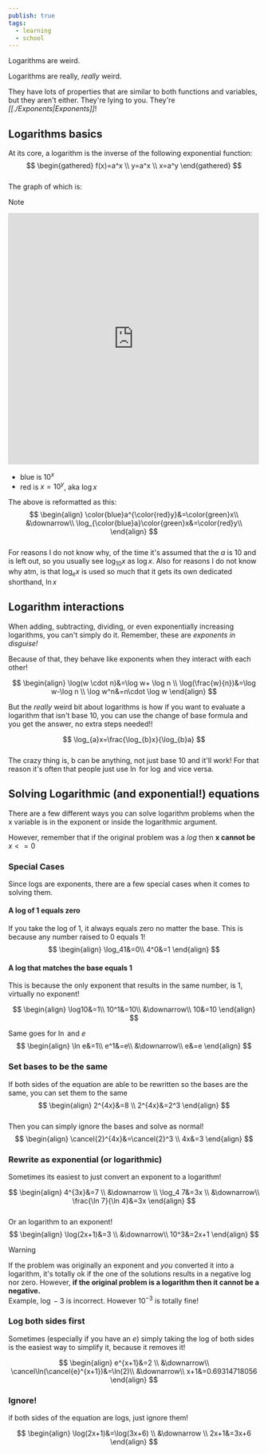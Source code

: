 ```yaml
---  
publish: true  
tags:  
  - learning  
  - school  
---  
```

  
Logarithms are weird.  
  
Logarithms are really, *really* weird.   
  
They have lots of properties that are similar to both functions and variables, but they aren't either. They're lying to you. They're *[[./Exponents|Exponents]]*!  
  
## Logarithms basics   
At its core, a logarithm is the inverse of the following exponential function:  
$$  
\begin{gathered}  
f(x)=a^x \\  
y=a^x \\  
x=a^y  
\end{gathered}  
$$  
The graph of which is:  
> [!note]  
> <iframe src="https://www.desmos.com/calculator/jwzxfnfmrl?embed" width="500" height="500" style="border: 1px solid #ccc" frameborder=0></iframe>  
>   
> - blue is $10^x$  
> - red is $x=10^y$, aka $\log x$  
  
The above is reformatted as this:  
$$  
\begin{align}  
\color{blue}a^{\color{red}y}&=\color{green}x\\  
&\downarrow\\  
\log_{\color{blue}a}\color{green}x&=\color{red}y\\  
\end{align}  
$$  
For reasons I do not know why, of the time it's assumed that the $a$ is 10 and is left out, so you usually see $\log_{10}x$ as $\log x$. Also for reasons I do not know why atm, is that $\log_{e}x$ is used so much that it gets its own dedicated shorthand, $\ln x$  
  
## Logarithm interactions  
When adding, subtracting, dividing, or even exponentially increasing logarithms, you can't simply do it. Remember, these are *exponents in disguise!*  
  
Because of that, they behave like exponents when they interact with each other!  
  
$$  
\begin{align}  
\log(w \cdot n)&=\log w+ \log n \\  
\log(\frac{w}{n})&=\log w-\log n \\  
\log w^n&=n\cdot \log w  
\end{align}  
$$  
  
But the *really* weird bit about logarithms is how if you want to evaluate a logarithm that isn't base 10, you can use the change of base formula and you get the answer, no extra steps needed!!  
  
$$  
\log_{a}x=\frac{\log_{b}x}{\log_{b}a}  
$$  
The crazy thing is, b can be anything, not just base 10 and it'll work! For that reason it's often that people just use $\ln$ for $\log$ and vice versa.  
  
## Solving Logarithmic (and exponential!) equations  
  
There are a few different ways you can solve logarithm problems when the x variable is in the exponent or inside the logarithmic argument.  
  
However, remember that if the original problem was a $log$ then **x cannot be** $x <= 0$  
  
### Special Cases  
Since logs are exponents, there are a few special cases when it comes to solving them.  
  
#### A log of 1 equals zero  
If you take the log of 1, it always equals zero no matter the base. This is because any number raised to 0 equals 1!  
$$  
\begin{align}  
\log_41&=0\\  
4^0&=1  
\end{align}  
$$  
#### A log that matches the base equals 1  
This is because the only exponent that results in the same number, is 1, virtually no exponent!  
  
$$  
\begin{align}  
\log10&=1\\  
10^1&=10\\  
&\downarrow\\  
10&=10  
\end{align}  
$$  
  
Same goes for $\ln$ and $e$  
$$  
\begin{align}  
\ln e&=1\\  
e^1&=e\\  
&\downarrow\\  
e&=e  
\end{align}  
$$  
  
### Set bases to be the same  
If both sides of the equation are able to be rewritten so the bases are the same, you can set them to the same  
$$  
\begin{align}  
2^{4x}&=8 \\  
2^{4x}&=2^3  
\end{align}  
$$  
Then you can simply ignore the bases and solve as normal!  
$$  
\begin{align}  
\cancel{2}^{4x}&=\cancel{2}^3 \\  
4x&=3  
\end{align}  
$$  
### Rewrite as exponential (or logarithmic)  
Sometimes its easiest to just convert an exponent to a logarithm!  
  
$$  
\begin{align}  
4^{3x}&=7 \\  
&\downarrow \\  
\log_4 7&=3x \\  
&\downarrow\\  
\frac{\ln 7}{\ln 4}&=3x  
\end{align}  
$$  
Or an logarithm to an exponent!  
$$  
\begin{align}  
\log(2x+1)&=3 \\  
&\downarrow\\  
10^3&=2x+1  
\end{align}  
$$  
> [!warning]   
> If the problem was originally an exponent and *you* converted it into a logarithm, it's totally ok if the one of the solutions results in a negative log nor zero. However, **if the original problem is a logarithm then it cannot be a negative.**  
> Example, $\log -3$ is incorrect. However $10^{-3}$ is totally fine!   
### Log both sides first  
Sometimes (especially if you have an $e$) simply taking the log of both sides is the easiest way to simplify it, because it removes it!  
  
$$  
\begin{align}  
e^{x+1}&=2 \\  
&\downarrow\\  
\cancel\ln(\cancel{e}^{x+1})&=\ln(2)\\  
&\downarrow\\  
x+1&=0.69314718056  
\end{align}  
$$  
### Ignore!  
if both sides of the equation are logs, just ignore them!  
  
$$  
\begin{align}  
\log(2x+1)&=\log(3x+6) \\  
&\downarrow \\  
2x+1&=3x+6  
\end{align}  
$$  
  
